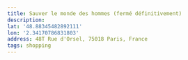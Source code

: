 ```yaml
---
title: Sauver le monde des hommes (fermé définitivement)
description:
lat: '48.88345482892111'
lon: '2.34170786831803'
address: 48T Rue d'Orsel, 75018 Paris, France
tags: shopping
---
```

